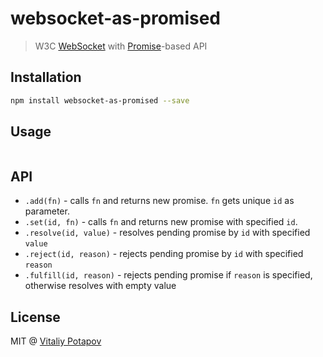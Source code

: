 # websocket-as-promised

> W3C [WebSocket] with [Promise]-based API

## Installation
```bash
npm install websocket-as-promised --save
```

## Usage
```js


```

## API

* `.add(fn)` - calls `fn` and returns new promise. `fn` gets unique `id` as parameter. 
* `.set(id, fn)` - calls `fn` and returns new promise with specified `id`.
* `.resolve(id, value)` - resolves pending promise by `id` with specified `value`
* `.reject(id, reason)` - rejects pending promise by `id` with specified `reason`
* `.fulfill(id, reason)` - rejects pending promise if `reason` is specified, otherwise resolves with empty value 

## License
MIT @ [Vitaliy Potapov](https://github.com/vitalets)

[WebSocket]: https://developer.mozilla.org/en-US/docs/Web/API/WebSockets_API
[Promise]: https://developer.mozilla.org/en/docs/Web/JavaScript/Reference/Global_Objects/Promise 
